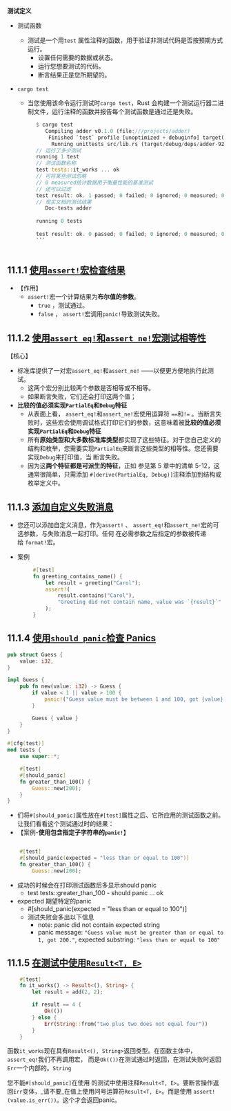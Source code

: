**测试定义**

- 测试函数
    - 测试是一个用`test` 属性注释的函数，用于验证非测试代码是否按预期方式运行。
        - 设置任何需要的数据或状态。
        - 运行您想要测试的代码。
        - 断言结果正是您所期望的。
- `cargo test`
    - 当您使用该命令运行测试时`cargo test`，Rust 会构建一个测试运行器二进制文件，运行注释的函数并报告每个测试函数是通过还是失败。
        
  ```rust
        $ cargo test
           Compiling adder v0.1.0 (file:///projects/adder)
            Finished `test` profile [unoptimized + debuginfo] target(s) in 0.57s
             Running unittests src/lib.rs (target/debug/deps/adder-92948b65e88960b4)
        // 运行了多少测试
        running 1 test
        // 测试函数名称
        test tests::it_works ... ok
        // 可将某些测试忽略
        // 0 measured统计数据用于衡量性能的基准测试
        // 还可以过滤
        test result: ok. 1 passed; 0 failed; 0 ignored; 0 measured; 0 filtered out; finished in 0.00s
        // 现实文档的测试结果
           Doc-tests adder
        
        running 0 tests
        
        test result: ok. 0 passed; 0 failed; 0 ignored; 0 measured; 0 filtered out; finished in 0.00s
        ```
        

## 11.1.1 [**使用`assert!`宏检查结果**](https://rust-book.cs.brown.edu/ch11-01-writing-tests.html#checking-results-with-the-assert-macro)

- 【作用】
    - `assert!`宏一个计算结果为**布尔值的参数**。
        - `true` ，测试通过。
        - `false` ， `assert!`宏调用`panic!`导致测试失败。

## 11.1.2 [**使用`assert_eq!`和`assert_ne!`宏测试相等性**](https://rust-book.cs.brown.edu/ch11-01-writing-tests.html#testing-equality-with-the-assert_eq-and-assert_ne-macros)

【核心】
- 标准库提供了一对宏`assert_eq!`和`assert_ne!` ——以便更方便地执行此测试。
    - 这两个宏分别比较两个参数是否相等或不相等。
    - 如果断言失败，它们还会打印这两个值；
- **比较的值必须实现`PartialEq`和`Debug`特征**
    - 从表面上看， `assert_eq!`和`assert_ne!`宏使用运算符 `==`和`!=` 。当断言失败时，这些宏会使用调试格式打印它们的参数，这意味着被**比较的值必须实现`PartialEq`和`Debug`特征**
    - 所有**原始类型和大多数标准库类型**都实现了这些特征。对于您自己定义的结构和枚举，您需要实现`PartialEq`来断言这些类型的相等性。您还需要实现`Debug`来打印值，当 断言失败。
    - 因为这**两个特征都是可派生的特征**，正如 参见第 5 章中的清单 5-12，这通常很简单，只需添加 `#[derive(PartialEq, Debug)]`注释添加到结构或枚举定义中。

## 11.1.3 [**添加自定义失败消息**](https://rust-book.cs.brown.edu/ch11-01-writing-tests.html#adding-custom-failure-messages)

- 您还可以添加自定义消息，作为`assert!` 、 `assert_eq!`和`assert_ne!`宏的可选参数，与失败消息一起打印。任何 在必需参数之后指定的参数被传递给 `format!`宏。
    
- 案例
    
   ```rust
        #[test]
        fn greeting_contains_name() {
            let result = greeting("Carol");
            assert!(
                result.contains("Carol"),
                "Greeting did not contain name, value was `{result}`"
            );
        }
    ```
    

## 11.1.4 [**使用`should_panic`检查 Panics**](https://rust-book.cs.brown.edu/ch11-01-writing-tests.html#checking-for-panics-with-should_panic)

```rust
pub struct Guess {
    value: i32,
}

impl Guess {
    pub fn new(value: i32) -> Guess {
        if value < 1 || value > 100 {
            panic!("Guess value must be between 1 and 100, got {value}.");
        }

        Guess { value }
    }
}

#[cfg(test)]
mod tests {
    use super::*;

    #[test]
    #[should_panic]
    fn greater_than_100() {
        Guess::new(200);
    }
}
```

- 们将`#[should_panic]`属性放在`#[test]`属性之后、它所应用的测试函数之前。让我们看看这个测试通过时的结果：
- 【案例-**使用包含指定子字符串的`panic!`**】

```rust

    #[test]
    #[should_panic(expected = "less than or equal to 100")]
    fn greater_than_100() {
        Guess::new(200);

```

- 成功的时候会在打印测试函数后多显示should panic
    - test tests::greater_than_100 - should panic ... ok
- expected 期望特定的panic
    - #[should_panic(expected = "less than or equal to 100")]
    - 测试失败会多出以下信息
        - note: panic did not contain expected string
        - panic message: `"Guess value must be greater than or equal to 1, got 200."`, expected substring: `"less than or equal to 100"`

## 11.1.5 [**在测试中使用`Result<T, E>`**](https://rust-book.cs.brown.edu/ch11-01-writing-tests.html#using-resultt-e-in-tests)

```rust
    #[test]
    fn it_works() -> Result<(), String> {
        let result = add(2, 2);

        if result == 4 {
            Ok(())
        } else {
            Err(String::from("two plus two does not equal four"))
        }
    }

```

函数`it_works`现在具有`Result<(), String>`返回类型。在函数主体中，`assert_eq!`我们不再调用宏， 而是`Ok(())`在测试通过时返回，在测试失败时返回`Err`一个内部的。`String`

您不能`#[should_panic]`在使用 的测试中使用注释`Result<T, E>`。要断言操作返回`Err`变体，_请不要_在值上使用问号运算符`Result<T, E>`。而是使用 `assert!(value.is_err())`。这个才会返回panic。